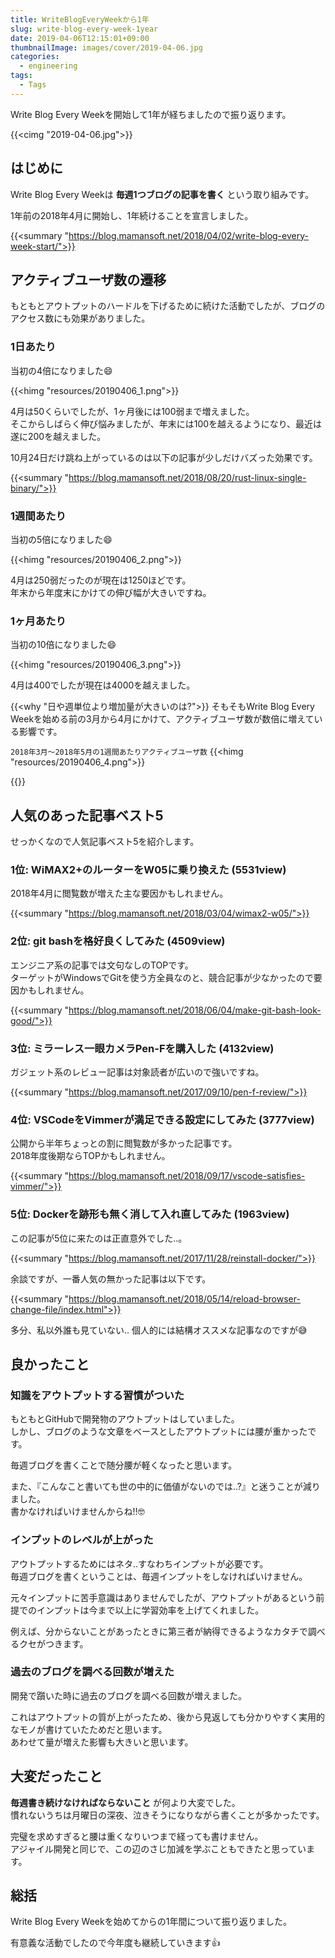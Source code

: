 ```yaml
---
title: WriteBlogEveryWeekから1年
slug: write-blog-every-week-1year
date: 2019-04-06T12:15:01+09:00
thumbnailImage: images/cover/2019-04-06.jpg
categories:
  - engineering
tags:
  - Tags
---
```


Write Blog Every Weekを開始して1年が経ちましたので振り返ります。


<!--more-->

{{<cimg "2019-04-06.jpg">}}

<!--toc-->


はじめに
--------

Write Blog Every Weekは **毎週1つブログの記事を書く** という取り組みです。

1年前の2018年4月に開始し、1年続けることを宣言しました。

{{<summary "https://blog.mamansoft.net/2018/04/02/write-blog-every-week-start/">}}


アクティブユーザ数の遷移
------------------------

もともとアウトプットのハードルを下げるために続けた活動でしたが、ブログのアクセス数にも効果がありました。

### 1日あたり

当初の4倍になりました😄

{{<himg "resources/20190406_1.png">}}

4月は50くらいでしたが、1ヶ月後には100弱まで増えました。  
そこからしばらく伸び悩みましたが、年末には100を越えるようになり、最近は遂に200を越えました。

10月24日だけ跳ね上がっているのは以下の記事が少しだけバズった効果です。

{{<summary "https://blog.mamansoft.net/2018/08/20/rust-linux-single-binary/">}}

### 1週間あたり

当初の5倍になりました😄

{{<himg "resources/20190406_2.png">}}

4月は250弱だったのが現在は1250ほどです。  
年末から年度末にかけての伸び幅が大きいですね。


### 1ヶ月あたり

当初の10倍になりました😄  

{{<himg "resources/20190406_3.png">}}

4月は400でしたが現在は4000を越えました。

{{<why "日や週単位より増加量が大きいのは?">}}
そもそもWrite Blog Every Weekを始める前の3月から4月にかけて、アクティブユーザ数が数倍に増えている影響です。

`2018年3月～2018年5月の1週間あたりアクティブユーザ数`
{{<himg "resources/20190406_4.png">}}

{{</why>}}


人気のあった記事ベスト5
-----------------------

せっかくなので人気記事ベスト5を紹介します。

### 1位: WiMAX2+のルーターをW05に乗り換えた (5531view)

2018年4月に閲覧数が増えた主な要因かもしれません。

{{<summary "https://blog.mamansoft.net/2018/03/04/wimax2-w05/">}}

### 2位: git bashを格好良くしてみた (4509view)

エンジニア系の記事では文句なしのTOPです。  
ターゲットがWindowsでGitを使う方全員なのと、競合記事が少なかったので要因かもしれません。

{{<summary "https://blog.mamansoft.net/2018/06/04/make-git-bash-look-good/">}}

### 3位: ミラーレス一眼カメラPen-Fを購入した (4132view)

ガジェット系のレビュー記事は対象読者が広いので強いですね。

{{<summary "https://blog.mamansoft.net/2017/09/10/pen-f-review/">}}

### 4位: VSCodeをVimmerが満足できる設定にしてみた (3777view)

公開から半年ちょっとの割に閲覧数が多かった記事です。  
2018年度後期ならTOPかもしれません。

{{<summary "https://blog.mamansoft.net/2018/09/17/vscode-satisfies-vimmer/">}}

### 5位: Dockerを跡形も無く消して入れ直してみた (1963view)

この記事が5位に来たのは正直意外でした..。

{{<summary "https://blog.mamansoft.net/2017/11/28/reinstall-docker/">}}

余談ですが、一番人気の無かった記事は以下です。

{{<summary "https://blog.mamansoft.net/2018/05/14/reload-browser-change-file/index.html">}}

多分、私以外誰も見ていない.. 個人的には結構オススメな記事なのですが😅


良かったこと
------------

### 知識をアウトプットする習慣がついた

もともとGitHubで開発物のアウトプットはしていました。  
しかし、ブログのような文章をベースとしたアウトプットには腰が重かったです。

毎週ブログを書くことで随分腰が軽くなったと思います。

また、『こんなこと書いても世の中的に価値がないのでは..?』と迷うことが減りました。  
書かなければいけませんからね!!🤓


### インプットのレベルが上がった

アウトプットするためにはネタ..すなわちインプットが必要です。  
毎週ブログを書くということは、毎週インプットをしなければいけません。

元々インプットに苦手意識はありませんでしたが、アウトプットがあるという前提でのインプットは今まで以上に学習効率を上げてくれました。

例えば、分からないことがあったときに第三者が納得できるようなカタチで調べるクセがつきます。


### 過去のブログを調べる回数が増えた

開発で躓いた時に過去のブログを調べる回数が増えました。

これはアウトプットの質が上がったため、後から見返しても分かりやすく実用的なモノが書けていたためだと思います。  
あわせて量が増えた影響も大きいと思います。


大変だったこと
--------------

**毎週書き続けなければならないこと** が何より大変でした。  
慣れないうちは月曜日の深夜、泣きそうになりながら書くことが多かったです。

完璧を求めすぎると腰は重くなりいつまで経っても書けません。  
アジャイル開発と同じで、この辺のさじ加減を学ぶこともできたと思っています。


総括
----

Write Blog Every Weekを始めてからの1年間について振り返りました。

有意義な活動でしたので今年度も継続していきます👍

